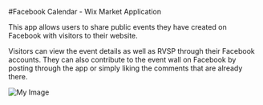 #Facebook Calendar - Wix Market Application

This app allows users to share public events they have created on Facebook with visitors to their website.

Visitors can view the event details as well as RVSP through their Facebook accounts. They can also contribute to the event wall on Facebook by posting through the app or simply liking the comments that are already there.

![My Image](http://github.com/jeffreywix/fb-cal-tpa/wireframes/WixFacebookWireframeListView.jpg)
